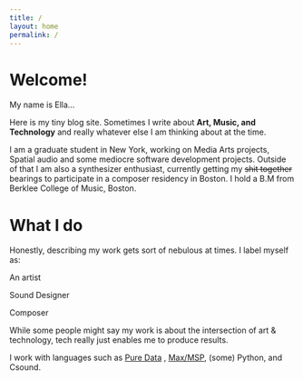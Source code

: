```yaml
---
title: /
layout: home
permalink: /
---
```


# Welcome!
My name is Ella...

Here is my tiny blog site. Sometimes I write about **Art, Music, and Technology** and really whatever else I am thinking about at the time.

I am a graduate student in New York, working on Media Arts projects, Spatial audio and some mediocre software development projects.
Outside of that I am also a synthesizer enthusiast, currently getting my ~~shit together~~ bearings to participate in a composer residency in Boston. 
I hold a B.M from Berklee College of Music, Boston.

# What I do
Honestly, describing my work gets sort of nebulous at times. 
I label myself as:

An artist

Sound Designer

Composer

While some people might say my work is about the intersection of art & technology, tech really just enables me to produce results.

I work with languages such as [Pure Data](https://puredata.info/) , [Max/MSP](https://cycling74.com/), (some) Python, and Csound.
